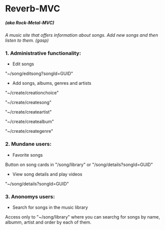 # Reverb-MVC
##### (aka Rock-Metal-MVC)

*A music site that offers information about songs. Add new songs and then listen to them. (gasp)*

### 1. Administrative functionality:

* Edit songs

"~/song/editsong?songId=GUID"

* Add songs, albums, genres and artists

"~/create/creationchoice"

"~/create/createsong"

"~/create/createartist"

"~/create/createalbum"

"~/create/creategenre"



### 2. Mundane users:
* Favorite songs

Button on song cards in "/song/library" or "/song/details?songId=GUID"

* View song details and play videos

"~/song/details?songId=GUID"


### 3. Anonomys users:

* Search for songs in the music library

Access only to "~/song/library" where you can searchg for songs by name, albumm, artist and order by each of them.

